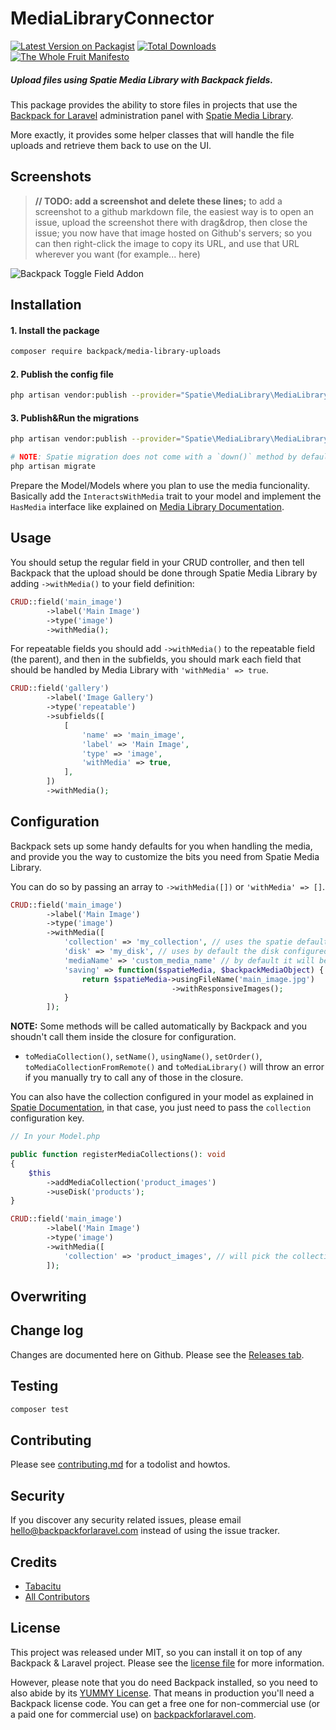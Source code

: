 # MediaLibraryConnector

[![Latest Version on Packagist][ico-version]][link-packagist]
[![Total Downloads][ico-downloads]][link-downloads]
[![The Whole Fruit Manifesto](https://img.shields.io/badge/writing%20standard-the%20whole%20fruit-brightgreen)](https://github.com/the-whole-fruit/manifesto)

##### Upload files using Spatie Media Library with Backpack fields.

This package provides the ability to store files in projects that use the [Backpack for Laravel](https://backpackforlaravel.com/) administration panel with [Spatie Media Library](https://github.com/spatie/laravel-medialibrary). 

More exactly, it provides some helper classes that will handle the file uploads and retrieve them back to use on the UI.


## Screenshots

> **// TODO: add a screenshot and delete these lines;** 
> to add a screenshot to a github markdown file, the easiest way is to
> open an issue, upload the screenshot there with drag&drop, then close the issue;
> you now have that image hosted on Github's servers; so you can then right-click 
> the image to copy its URL, and use that URL wherever you want (for example... here)

![Backpack Toggle Field Addon](https://via.placeholder.com/600x250?text=screenshot+needed)


## Installation

#### 1. Install the package
``` bash
composer require backpack/media-library-uploads
```
#### 2. Publish the config file
```bash
php artisan vendor:publish --provider="Spatie\MediaLibrary\MediaLibraryServiceProvider" --tag="config"
```

#### 3. Publish&Run the migrations
```bash
php artisan vendor:publish --provider="Spatie\MediaLibrary\MediaLibraryServiceProvider" --tag="migrations"

# NOTE: Spatie migration does not come with a `down()` method by default, add one if you need it before migrating.
php artisan migrate
```

Prepare the Model/Models where you plan to use the media funcionality. Basically add the `InteractsWithMedia` trait to your model and implement the `HasMedia` interface like explained on [Media Library Documentation](https://spatie.be/docs/laravel-medialibrary/v10/basic-usage/preparing-your-model).

## Usage

You should setup the regular field in your CRUD controller, and then tell Backpack that the upload should be done through Spatie Media Library by adding `->withMedia()` to your field definition:

```php
CRUD::field('main_image')
        ->label('Main Image')
        ->type('image')
        ->withMedia();

```

For repeatable fields you should add `->withMedia()` to the repeatable field (the parent), and then in the subfields, you should mark each field that should be handled by Media Library with `'withMedia' => true`.

```php
CRUD::field('gallery')
        ->label('Image Gallery')
        ->type('repeatable')
        ->subfields([
            [
                'name' => 'main_image',
                'label' => 'Main Image',
                'type' => 'image',
                'withMedia' => true,
            ],
        ])
        ->withMedia(); 
```

## Configuration

Backpack sets up some handy defaults for you when handling the media, and provide you the way to customize the bits you need from Spatie Media Library.

You can do so by passing an array to `->withMedia([])` or `'withMedia' => []`.

```php
CRUD::field('main_image')
        ->label('Main Image')
        ->type('image')
        ->withMedia([
            'collection' => 'my_collection', // uses the spatie default that is `default`
            'disk' => 'my_disk', // uses by default the disk configured in spatie config file
            'mediaName' => 'custom_media_name' // by default it will be the field name
            'saving' => function($spatieMedia, $backpackMediaObject) {
                return $spatieMedia->usingFileName('main_image.jpg')
                                    ->withResponsiveImages();
            }
        ]);
```
**NOTE:** Some methods will be called automatically by Backpack and you shoudn't call them inside the closure for configuration.
- `toMediaCollection()`, `setName()`, `usingName()`, `setOrder()`, `toMediaCollectionFromRemote()` and `toMediaLibrary()` will throw an error if you manually try to call any of those in the closure. 


You can also have the collection configured in your model as explained in [Spatie Documentation](https://spatie.be/docs/laravel-medialibrary/v10/working-with-media-collections/defining-media-collections), in that case, you just need to pass the `collection` configuration key.
```php
// In your Model.php

public function registerMediaCollections(): void
{
    $this
        ->addMediaCollection('product_images')
        ->useDisk('products');
}

CRUD::field('main_image')
        ->label('Main Image')
        ->type('image')
        ->withMedia([
            'collection' => 'product_images', // will pick the collection definition from your model
        ]);
```
## Overwriting


## Change log

Changes are documented here on Github. Please see the [Releases tab](https://github.com/backpack/media-library-connector/releases).

## Testing

``` bash
composer test
```

## Contributing

Please see [contributing.md](contributing.md) for a todolist and howtos.

## Security

If you discover any security related issues, please email hello@backpackforlaravel.com instead of using the issue tracker.

## Credits

- [Tabacitu][link-author]
- [All Contributors][link-contributors]

## License

This project was released under MIT, so you can install it on top of any Backpack & Laravel project. Please see the [license file](license.md) for more information. 

However, please note that you do need Backpack installed, so you need to also abide by its [YUMMY License](https://github.com/Laravel-Backpack/CRUD/blob/master/LICENSE.md). That means in production you'll need a Backpack license code. You can get a free one for non-commercial use (or a paid one for commercial use) on [backpackforlaravel.com](https://backpackforlaravel.com).


[ico-version]: https://img.shields.io/packagist/v/backpack/media-library-connector.svg?style=flat-square
[ico-downloads]: https://img.shields.io/packagist/dt/backpack/media-library-connector.svg?style=flat-square

[link-packagist]: https://packagist.org/packages/backpack/media-library-connector
[link-downloads]: https://packagist.org/packages/backpack/media-library-connector
[link-author]: https://github.com/backpack
[link-contributors]: ../../contributors
